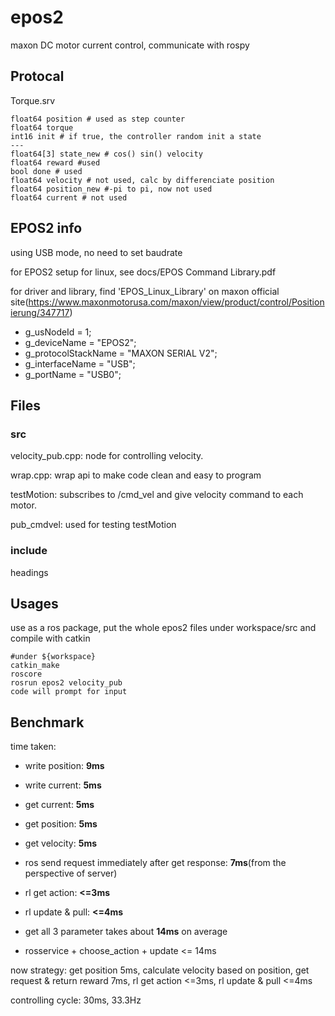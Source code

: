 # epos2

maxon DC motor current control, communicate with rospy

## Protocal

Torque.srv

	float64 position # used as step counter
	float64 torque
	int16 init # if true, the controller random init a state
	---
	float64[3] state_new # cos() sin() velocity
	float64 reward #used
	bool done # used
	float64 velocity # not used, calc by differenciate position
	float64 position_new #-pi to pi, now not used
	float64 current # not used

## EPOS2 info

using USB mode, no need to set baudrate

for EPOS2 setup for linux, see docs/EPOS Command Library.pdf

for driver and library, find 'EPOS_Linux_Library' on maxon official site(https://www.maxonmotorusa.com/maxon/view/product/control/Positionierung/347717)

- g_usNodeId = 1;
- g_deviceName = "EPOS2";
- g_protocolStackName = "MAXON SERIAL V2";
- g_interfaceName = "USB";
- g_portName = "USB0";


## Files

### src

velocity_pub.cpp: node for controlling velocity.

wrap.cpp: wrap api to make code clean and easy to program

testMotion: subscribes to /cmd_vel and give velocity command to each motor.

pub_cmdvel: used for testing testMotion

### include

headings

## Usages

use as a ros package, put the whole epos2 files under workspace/src and compile with catkin

	#under ${workspace}
	catkin_make
	roscore
	rosrun epos2 velocity_pub
	code will prompt for input

## Benchmark

time taken:

- write position: **9ms**
- write current: **5ms**
- get current: **5ms**
- get position: **5ms**
- get velocity: **5ms**
- ros send request immediately after get response: **7ms**(from the perspective of server)
- rl get action: **<=3ms**
- rl update & pull: **<=4ms**

- get all 3 parameter takes about **14ms** on average

- rosservice + choose_action + update <= 14ms

now strategy: 	get position 5ms, calculate velocity based on position, get request & return reward 7ms, 
				rl get action <=3ms, rl update & pull <=4ms

controlling cycle: 30ms, 33.3Hz
